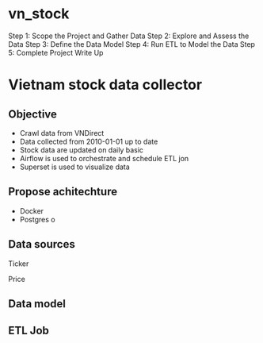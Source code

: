 # vn_stock
Step 1: Scope the Project and Gather Data
Step 2: Explore and Assess the Data
Step 3: Define the Data Model
Step 4: Run ETL to Model the Data
Step 5: Complete Project Write Up

# Vietnam stock data collector
## Objective
* Crawl data from VNDirect
* Data collected from 2010-01-01 up to date
* Stock data are updated on daily basic
* Airflow is used to orchestrate and schedule ETL jon
* Superset is used to visualize data

## Propose achitechture
* Docker 
* Postgres o


## Data sources
Ticker

Price

## Data model


## ETL Job

## 